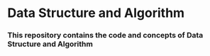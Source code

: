 # Data Structure and Algorithm

### This repository contains the code and concepts of Data Structure and Algorithm